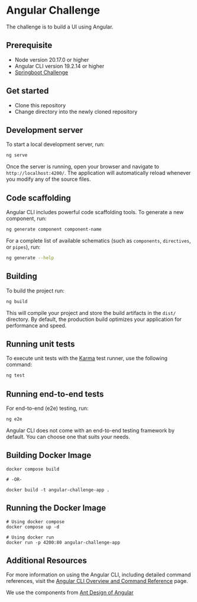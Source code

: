 # Angular Challenge

The challenge is to build a UI using Angular.

## Prerequisite

* Node version 20.17.0 or higher
* Angular CLI version 19.2.14 or higher
* [Springboot Challenge](https://github.com/ytpor/angular-challenge)

## Get started

* Clone this repository
* Change directory into the newly cloned repository

## Development server

To start a local development server, run:

```bash
ng serve
```

Once the server is running, open your browser and navigate to `http://localhost:4200/`. The application will automatically reload whenever you modify any of the source files.

## Code scaffolding

Angular CLI includes powerful code scaffolding tools. To generate a new component, run:

```bash
ng generate component component-name
```

For a complete list of available schematics (such as `components`, `directives`, or `pipes`), run:

```bash
ng generate --help
```

## Building

To build the project run:

```bash
ng build
```

This will compile your project and store the build artifacts in the `dist/` directory. By default, the production build optimizes your application for performance and speed.

## Running unit tests

To execute unit tests with the [Karma](https://karma-runner.github.io) test runner, use the following command:

```bash
ng test
```

## Running end-to-end tests

For end-to-end (e2e) testing, run:

```bash
ng e2e
```

Angular CLI does not come with an end-to-end testing framework by default. You can choose one that suits your needs.

## Building Docker Image

```
docker compose build

# -OR-

docker build -t angular-challenge-app .
```

## Running the Docker Image

```
# Using docker compose
docker compose up -d
```

```
# Using docker run
docker run -p 4200:80 angular-challenge-app
```

## Additional Resources

For more information on using the Angular CLI, including detailed command references, visit the [Angular CLI Overview and Command Reference](https://angular.dev/tools/cli) page.

We use the components from [Ant Design of Angular](https://ng.ant.design/docs/introduce/en)
